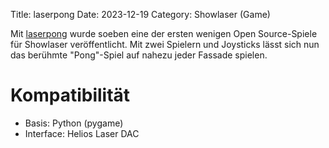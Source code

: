 Title: laserpong
Date: 2023-12-19
Category: Showlaser (Game)

Mit [laserpong](https://github.com/goodtimes-code/laserpong) wurde soeben eine der ersten wenigen Open Source-Spiele für Showlaser veröffentlicht. Mit zwei Spielern und Joysticks lässt sich nun das berühmte "Pong"-Spiel auf nahezu jeder Fassade spielen.

# Kompatibilität
* Basis: Python (pygame)
* Interface: Helios Laser DAC